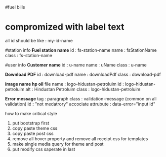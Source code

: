 #fuel bills

# compromized with label text

all id should be like : my-id-name


#station info
**Fuel station name**
id : fs-station-name
name : fsStationName
class : fs-station-name


#user info
**Customer name**
id : u-name
name : uName
class : u-name

**Download PDF**
id : download-pdf
name : downloadPdf
class : download-pdf


**image name hp oil**
file name : logo-hidustan-petroluim
id : logo-hidustan-petroluim
alt : Hindustan Petroluim
class : logo-hidustan-petroluim


**Error message**
tag : paragraph
class : validation-message (common on all validation)
id : "not medatrory"
accociate  attrubute : data-error="input id"


how to make critical style

1. put bootstrap first
2. copy paste theme css
3. copy paste post css
4. remove all hover property and remove all receipt css for templates
5. make single media query for theme and post
6. put modify css saperate in last





